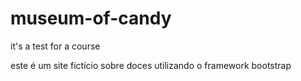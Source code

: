 # museum-of-candy
it's a test for a course

este é um site fictício sobre doces utilizando o framework bootstrap
